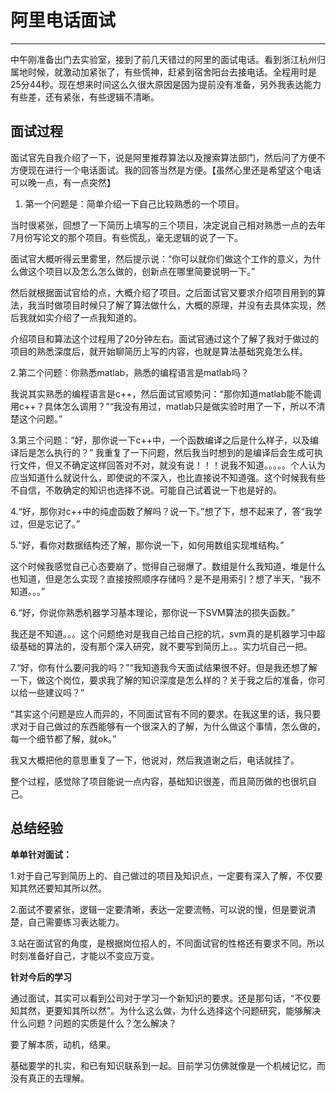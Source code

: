 # 阿里电话面试 #

----------

中午刚准备出门去实验室，接到了前几天错过的阿里的面试电话。看到浙江杭州归属地时候，就激动加紧张了，有些慌神，赶紧到宿舍阳台去接电话。全程用时是25分44秒。现在想来时间这么久很大原因是因为提前没有准备，另外我表达能力有些差，还有紧张，有些逻辑不清晰。



## 面试过程 ##

面试官先自我介绍了一下，说是阿里推荐算法以及搜索算法部门，然后问了方便不方便现在进行一个电话面试。我的回答当然是方便。【虽然心里还是希望这个电话可以晚一点，有一点突然】

1. 第一个问题是：简单介绍一下自己比较熟悉的一个项目。

当时很紧张，回想了一下简历上填写的三个项目，决定说自己相对熟悉一点的去年7月份写论文的那个项目。有些慌乱，毫无逻辑的说了一下。

面试官大概听得云里雾里，然后提示说：“你可以就你们做这个工作的意义，为什么做这个项目以及怎么怎么做的，创新点在哪里简要说明一下。”


然后就根据面试官给的点，大概介绍了项目。之后面试官又要求介绍项目用到的算法，我当时做项目时候只了解了算法做什么，大概的原理，并没有去具体实现，然后我就如实介绍了一点我知道的。

介绍项目和算法这个过程用了20分钟左右。面试官通过这个了解了我对于做过的项目的熟悉深度后，就开始聊简历上写的内容，也就是算法基础究竟怎么样。

2.第二个问题：你熟悉matlab，熟悉的编程语言是matlab吗？

我说其实熟悉的编程语言是c++，然后面试官顺势问：“那你知道matlab能不能调用c++？具体怎么调用？”“我没有用过，matlab只是做实验时用了一下，所以不清楚这个问题。”

3.第三个问题：“好，那你说一下c++中，一个函数编译之后是什么样子，以及编译后是怎么执行的？”
我重复了一下问题，然后我当时想到的是编译后会生成可执行文件，但又不确定这样回答对不对，就没有说！！！说我不知道。。。。。个人认为应当知道什么就说什么，即使说的不深入，也比直接说不知道强。这个时候我有些不自信，不敢确定的知识也选择不说。可能自己试着说一下也是好的。

4.“好，那你对c++中的纯虚函数了解吗？说一下。”想了下，想不起来了，答“我学过，但是忘记了。”

5.“好，看你对数据结构还了解，那你说一下，如何用数组实现堆结构。”

这个时候我感觉自己心态要崩了，觉得自己弱爆了。数组是什么我知道，堆是什么也知道，但是怎么实现？直接按照顺序存储吗？是不是用索引？想了半天，“我不知道。。。”

6.“好，你说你熟悉机器学习基本理论，那你说一下SVM算法的损失函数。”

我还是不知道。。。这个问题绝对是我自己给自己挖的坑，svm真的是机器学习中超级基础的算法的，没有那个深入研究，就不要写到简历上。。实力坑自己一把。

7.“好，你有什么要问我的吗？”“我知道我今天面试结果很不好。但是我还想了解一下，做这个岗位，要求我了解的知识深度是怎么样的？关于我之后的准备，你可以给一些建议吗？”

“其实这个问题是应人而异的，不同面试官有不同的要求。在我这里的话，我只要求对于自己做过的东西能够有一个很深入的了解，为什么做这个事情，怎么做的，每一个细节都了解，就ok。”

我又大概把他的意思重复了一下，他说对，然后我道谢之后，电话就挂了。


整个过程，感觉除了项目能说一点内容，基础知识很差，而且简历做的也很坑自己。

## 总结经验 ##

**单单针对面试：**

1.对于自己写到简历上的、自己做过的项目及知识点，一定要有深入了解，不仅要知其然还要知其所以然。

2.面试不要紧张，逻辑一定要清晰，表达一定要流畅，可以说的慢，但是要说清楚，自己需要练习表达能力。

3.站在面试官的角度，是根据岗位招人的，不同面试官的性格还有要求不同。所以时刻准备好自己，才能以不变应万变。

**针对今后的学习**

通过面试，其实可以看到公司对于学习一个新知识的要求。还是那句话，“不仅要知其然，更要知其所以然”。为什么这么做，为什么选择这个问题研究，能够解决什么问题？问题的实质是什么？怎么解决？

要了解本质，动机，结果。

基础要学的扎实，和已有知识联系到一起。目前学习仿佛就像是一个机械记忆，而没有真正的去理解。